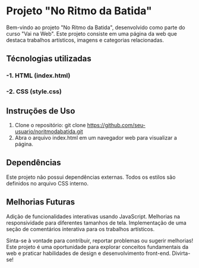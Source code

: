 # Projeto "No Ritmo da Batida"

Bem-vindo ao projeto "No Ritmo da Batida", desenvolvido como parte do curso "Vai na Web". Este projeto consiste em uma página da web que destaca trabalhos artísticos, imagens e categorias relacionadas.

 ## Técnologias utilizadas
### -1. HTML (index.html)
### -2. CSS (style.css)


## Instruções de Uso
1. Clone o repositório: git clone https://github.com/seu-usuario/noritmodabatida.git
2. Abra o arquivo index.html em um navegador web para visualizar a página.

## Dependências
Este projeto não possui dependências externas. Todos os estilos são definidos no arquivo CSS interno.

## Melhorias Futuras
Adição de funcionalidades interativas usando JavaScript.
Melhorias na responsividade para diferentes tamanhos de tela.
Implementação de uma seção de comentários interativa para os trabalhos artísticos.

Sinta-se à vontade para contribuir, reportar problemas ou sugerir melhorias! Este projeto é uma oportunidade para explorar conceitos fundamentais da web e praticar habilidades de design e desenvolvimento front-end. Divirta-se!
